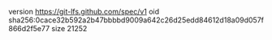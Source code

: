 version https://git-lfs.github.com/spec/v1
oid sha256:0cace32b592a2b47bbbbd9009a642c26d25edd84612d18a09d057f866d2f5e77
size 21252
